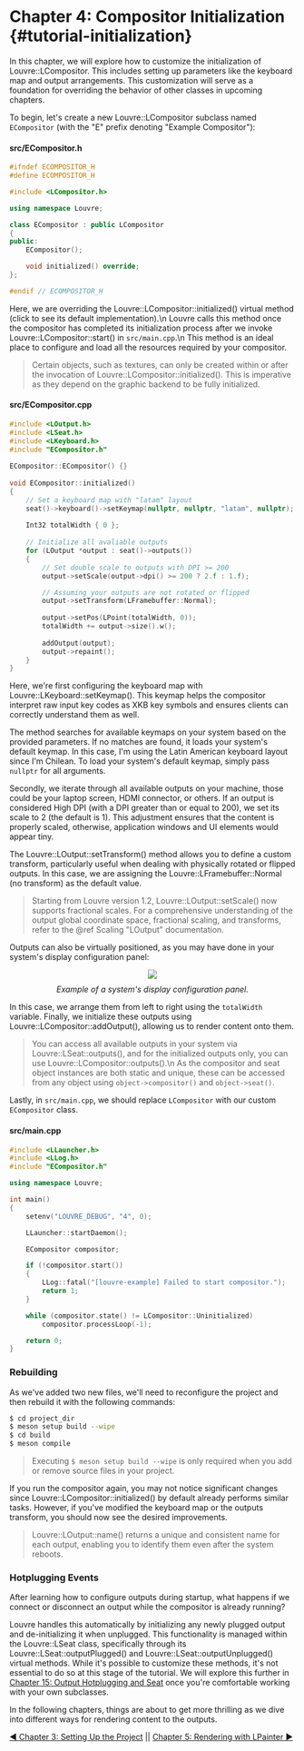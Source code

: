# Chapter 4: Compositor Initialization {#tutorial-initialization}

In this chapter, we will explore how to customize the initialization of Louvre::LCompositor. This includes setting up parameters like the keyboard map and output arrangements. This customization will serve as a foundation for overriding the behavior of other classes in upcoming chapters.

To begin, let's create a new Louvre::LCompositor subclass named `ECompositor` (with the "E" prefix denoting "Example Compositor"):

#### src/ECompositor.h

```cpp
#ifndef ECOMPOSITOR_H
#define ECOMPOSITOR_H

#include <LCompositor.h>

using namespace Louvre;

class ECompositor : public LCompositor
{
public:
    ECompositor();

    void initialized() override;
};

#endif // ECOMPOSITOR_H
```

Here, we are overriding the Louvre::LCompositor::initialized() virtual method (click to see its default implementation).\n
Louvre calls this method once the compositor has completed its initialization process after we invoke Louvre::LCompositor::start() in `src/main.cpp`.\n
This method is an ideal place to configure and load all the resources required by your compositor.

> Certain objects, such as textures, can only be created within or after the invocation of Louvre::LCompositor::initialized(). This is imperative as they depend on the graphic backend to be fully initialized.

#### src/ECompositor.cpp

```cpp
#include <LOutput.h>
#include <LSeat.h>
#include <LKeyboard.h>
#include "ECompositor.h"
 
ECompositor::ECompositor() {}
 
void ECompositor::initialized()
{
    // Set a keyboard map with "latam" layout
    seat()->keyboard()->setKeymap(nullptr, nullptr, "latam", nullptr);
 
    Int32 totalWidth { 0 };
 
    // Initialize all avaliable outputs
    for (LOutput *output : seat()->outputs())
    {
        // Set double scale to outputs with DPI >= 200
        output->setScale(output->dpi() >= 200 ? 2.f : 1.f);

        // Assuming your outputs are not rotated or flipped
        output->setTransform(LFramebuffer::Normal);
 
        output->setPos(LPoint(totalWidth, 0));
        totalWidth += output->size().w();
 
        addOutput(output);
        output->repaint();
    }
}
```

Here, we're first configuring the keyboard map with Louvre::LKeyboard::setKeymap(). This keymap helps the compositor interpret raw input key codes as XKB key symbols and ensures clients can correctly understand them as well. 

The method searches for available keymaps on your system based on the provided parameters. If no matches are found, it loads your system's default keymap. In this case, I'm using the Latin American keyboard layout since I'm Chilean. To load your system's default keymap, simply pass `nullptr` for all arguments.

Secondly, we iterate through all available outputs on your machine, those could be your laptop screen, HDMI connector, or others. If an output is considered High DPI (with a DPI greater than or equal to 200), we set its scale to 2 (the default is 1). This adjustment ensures that the content is properly scaled, otherwise, application windows and UI elements would appear tiny.

The Louvre::LOutput::setTransform() method allows you to define a custom transform, particularly useful when dealing with physically rotated or flipped outputs. In this case, we are assigning the Louvre::LFramebuffer::Normal (no transform) as the default value.

> Starting from Louvre version 1.2, Louvre::LOutput::setScale() now supports fractional scales. For a comprehensive understanding of the output global coordinate space, fractional scaling, and transforms, refer to the @ref Scaling "LOutput" documentation.

Outputs can also be virtually positioned, as you may have done in your system's display configuration panel:

<center>
<img style="max-width:45vw" src="https://lh3.googleusercontent.com/pw/AIL4fc8mtBg1aWk8d_9hSa9_sp8V7KYVk6ZskkKgLZ6YP1ouaf-ku7zNndMoASmn2tNsD_2xW7hnHjZgaiLYfFJ-Kbv3SXZhdlGCm-sZamFHsb-Atvo0Kyg=w2400"/><br>
<div style="margin-top:10px;font-style:italic;">Example of a system's display configuration panel.</div>
</center>

In this case, we arrange them from left to right using the `totalWidth` variable. Finally, we initialize these outputs using Louvre::LCompositor::addOutput(), allowing us to render content onto them.

> You can access all available outputs in your system via Louvre::LSeat::outputs(), and for the initialized outputs only, you can use Louvre::LCompositor::outputs().\n As the compositor and seat object instances are both static and unique, these can be accessed from any object using `object->compositor()` and `object->seat()`.

Lastly, in `src/main.cpp`, we should replace `LCompositor` with our custom `ECompositor` class.

#### src/main.cpp

```cpp
#include <LLauncher.h>
#include <LLog.h>
#include "ECompositor.h"

using namespace Louvre;

int main()
{
    setenv("LOUVRE_DEBUG", "4", 0);

    LLauncher::startDaemon();

    ECompositor compositor;

    if (!compositor.start())
    {
        LLog::fatal("[louvre-example] Failed to start compositor.");
        return 1;
    }

    while (compositor.state() != LCompositor::Uninitialized)
        compositor.processLoop(-1);

    return 0;
}
```

### Rebuilding

As we've added two new files, we'll need to reconfigure the project and then rebuild it with the following commands:

```bash
$ cd project_dir
$ meson setup build --wipe
$ cd build
$ meson compile
```

> Executing `$ meson setup build --wipe` is only required when you add or remove source files in your project.

If you run the compositor again, you may not notice significant changes since Louvre::LCompositor::initialized() by default already performs similar tasks. However, if you've modified the keyboard map or the outputs transform, you should now see the desired improvements.

> Louvre::LOutput::name() returns a unique and consistent name for each output, enabling you to identify them even after the system reboots.

### Hotplugging Events

After learning how to configure outputs during startup, what happens if we connect or disconnect an output while the compositor is already running?

Louvre handles this automatically by initializing any newly plugged output and de-initializing it when unplugged. This functionality is managed within the Louvre::LSeat class, specifically through its Louvre::LSeat::outputPlugged() and Louvre::LSeat::outputUnplugged() virtual methods. While it's possible to customize these methods, it's not essential to do so at this stage of the tutorial. We will explore this further in [Chapter 15: Output Hotplugging and Seat](md_md_tutorial_15.html) once you're comfortable working with your own subclasses.

In the following chapters, things are about to get more thrilling as we dive into different ways for rendering content to the outputs.

<a href="md_md_tutorial_03.html">◀ Chapter 3: Setting Up the Project</a> || <a href="md_md_tutorial_05.html"> Chapter 5: Rendering with LPainter ▶</a>
